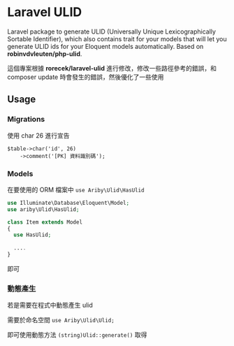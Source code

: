 # Laravel ULID

Laravel package to generate ULID (Universally Unique Lexicographically Sortable Identifier), which also contains trait for your models that will let you generate ULID ids for your Eloquent models automatically. Based on **robinvdvleuten/php-ulid**.

這個專案根據 **rorecek/laravel-ulid** 進行修改，修改一些路徑參考的錯誤，和 composer update 時會發生的錯誤，然後優化了一些使用

## Usage

### Migrations

使用 char 26 進行宣告

```
$table->char('id', 26)
    ->comment('[PK] 資料識別碼');
```

### Models

在要使用的 ORM 檔案中 `use Ariby\Ulid\HasUlid`

``` php
use Illuminate\Database\Eloquent\Model;
use ariby\Ulid\HasUlid;

class Item extends Model
{
  use HasUlid;
 
  ....
}
```

即可

### 動態產生

若是需要在程式中動態產生 ulid

需要於命名空間 `use Ariby\Ulid\Ulid;`

即可使用動態方法 `(string)Ulid::generate()` 取得